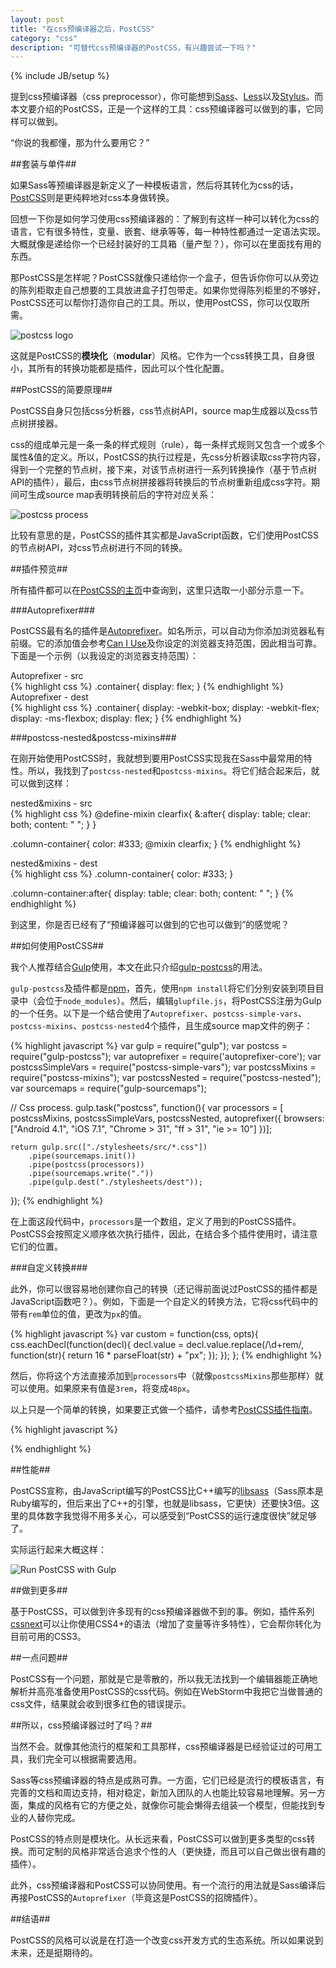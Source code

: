 ```yaml
---
layout: post
title: "在css预编译器之后，PostCSS"
category: "css"
description: "可替代css预编译器的PostCSS，有兴趣尝试一下吗？"
---
```

{% include JB/setup %}

提到css预编译器（css preprocessor），你可能想到[Sass][]、[Less][]以及[Stylus][]。而本文要介绍的PostCSS，正是一个这样的工具：css预编译器可以做到的事，它同样可以做到。

“你说的我都懂，那为什么要用它？”

##套装与单件##

如果Sass等预编译器是新定义了一种模板语言，然后将其转化为css的话，[PostCSS][]则是更纯粹地对css本身做转换。

回想一下你是如何学习使用css预编译器的：了解到有这样一种可以转化为css的语言，它有很多特性，变量、嵌套、继承等等，每一种特性都通过一定语法实现。大概就像是递给你一个已经封装好的工具箱（量产型？），你可以在里面找有用的东西。

那PostCSS是怎样呢？PostCSS就像只递给你一个盒子，但告诉你你可以从旁边的陈列柜取走自己想要的工具放进盒子打包带走。如果你觉得陈列柜里的不够好，PostCSS还可以帮你打造你自己的工具。所以，使用PostCSS，你可以仅取所需。

![postcss logo][img_postcss_logo]

这就是PostCSS的**模块化**（**modular**）风格。它作为一个css转换工具，自身很小，其所有的转换功能都是插件，因此可以个性化配置。

##PostCSS的简要原理##

PostCSS自身只包括css分析器，css节点树API，source map生成器以及css节点树拼接器。

css的组成单元是一条一条的样式规则（rule），每一条样式规则又包含一个或多个属性&值的定义。所以，PostCSS的执行过程是，先css分析器读取css字符内容，得到一个完整的节点树，接下来，对该节点树进行一系列转换操作（基于节点树API的插件），最后，由css节点树拼接器将转换后的节点树重新组成css字符。期间可生成source map表明转换前后的字符对应关系：

![postcss process][img_postcss_process]

比较有意思的是，PostCSS的插件其实都是JavaScript函数，它们使用PostCSS的节点树API，对css节点树进行不同的转换。

##插件预览##

所有插件都可以在[PostCSS的主页][]中查询到，这里只选取一小部分示意一下。

###Autoprefixer###

PostCSS最有名的插件是[Autoprefixer][]。如名所示，可以自动为你添加浏览器私有前缀。它的添加值会参考[Can I Use][]及你设定的浏览器支持范围，因此相当可靠。下面是一个示例（以我设定的浏览器支持范围）：

<div class="code_before_note">Autoprefixer - src</div>
{% highlight css %}
.container{
    display: flex;
}
{% endhighlight %}

<div class="code_before_note">Autoprefixer - dest</div>
{% highlight css %}
.container{
    display: -webkit-box;
    display: -webkit-flex;
    display: -ms-flexbox;
    display: flex;
}
{% endhighlight %}

###postcss-nested&postcss-mixins###

在刚开始使用PostCSS时，我就想到要用PostCSS实现我在Sass中最常用的特性。所以，我找到了`postcss-nested`和`postcss-mixins`。将它们结合起来后，就可以做到这样：

<div class="code_before_note">nested&mixins - src</div>
{% highlight css %}
@define-mixin clearfix{
    &:after{
        display: table;
        clear: both;
        content: " ";
    }
}

.column-container{
    color: #333;
    @mixin clearfix;
}
{% endhighlight %}

<div class="code_before_note">nested&mixins - dest</div>
{% highlight css %}
.column-container{
    color: #333;
}

.column-container:after{
    display: table;
    clear: both;
    content: " ";
}
{% endhighlight %}

到这里，你是否已经有了“预编译器可以做到的它也可以做到”的感觉呢？

##如何使用PostCSS##

我个人推荐结合[Gulp][]使用，本文在此只介绍[gulp-postcss][]的用法。

`gulp-postcss`及插件都是[npm][]，首先，使用`npm install`将它们分别安装到项目目录中（会位于`node_modules`）。然后，编辑`glupfile.js`，将PostCSS注册为Gulp的一个任务。以下是一个结合使用了`Autoprefixer`、`postcss-simple-vars`、`postcss-mixins`、`postcss-nested`4个插件，且生成source map文件的例子：

{% highlight javascript %}
var gulp = require("gulp");
var postcss = require("gulp-postcss");
var autoprefixer = require('autoprefixer-core');
var postcssSimpleVars = require("postcss-simple-vars");
var postcssMixins = require("postcss-mixins");
var postcssNested = require("postcss-nested");
var sourcemaps = require("gulp-sourcemaps");

// Css process.
gulp.task("postcss", function(){
    var processors = [
        postcssMixins,
        postcssSimpleVars,
        postcssNested,
        autoprefixer({
            browsers: ["Android 4.1", "iOS 7.1", "Chrome > 31", "ff > 31", "ie >= 10"]
        })];

    return gulp.src(["./stylesheets/src/*.css"])
        .pipe(sourcemaps.init())
        .pipe(postcss(processors))
        .pipe(sourcemaps.write("."))
        .pipe(gulp.dest("./stylesheets/dest"));
});
{% endhighlight %}

在上面这段代码中，`processors`是一个数组，定义了用到的PostCSS插件。PostCSS会按照定义顺序依次执行插件，因此，在结合多个插件使用时，请注意它们的位置。

###自定义转换###

此外，你可以很容易地创建你自己的转换（还记得前面说过PostCSS的插件都是JavaScript函数吧？）。例如，下面是一个自定义的转换方法，它将css代码中的带有`rem`单位的值，更改为`px`的值。

{% highlight javascript %}
var custom = function(css, opts){
    css.eachDecl(function(decl){
        decl.value = decl.value.replace(/\d+rem/, function(str){
            return 16 * parseFloat(str) + "px";
        });
    });
};
{% endhighlight %}

然后，你将这个方法直接添加到`processors`中（就像`postcssMixins`那些那样）就可以使用。如果原来有值是`3rem`，将变成`48px`。

以上只是一个简单的转换，如果要正式做一个插件，请参考[PostCSS插件指南][]。

{% highlight javascript %}

{% endhighlight %}

##性能##

PostCSS宣称，由JavaScript编写的PostCSS比C++编写的[libsass][]（Sass原本是Ruby编写的，但后来出了C++的引擎，也就是libsass，它更快）还要快3倍。这里的具体数字我觉得不用多关心，可以感受到“PostCSS的运行速度很快”就足够了。

实际运行起来大概这样：

![Run PostCSS with Gulp][img_postcss_console]

##做到更多##

基于PostCSS，可以做到许多现有的css预编译器做不到的事。例如，插件系列[cssnext][]可以让你使用CSS4+的语法（增加了变量等许多特性），它会帮你转化为目前可用的CSS3。

##一点问题##

PostCSS有一个问题，那就是它是零散的，所以我无法找到一个编辑器能正确地解析并高亮准备使用PostCSS的css代码。例如在WebStorm中我把它当做普通的css文件，结果就会收到很多红色的错误提示。

##所以，css预编译器过时了吗？##

当然不会。就像其他流行的框架和工具那样，css预编译器是已经验证过的可用工具，我们完全可以根据需要选用。

Sass等css预编译器的特点是成熟可靠。一方面，它们已经是流行的模板语言，有完善的文档和周边支持，相对稳定，新加入团队的人也能比较容易地理解。另一方面，集成的风格有它的方便之处，就像你可能会懒得去组装一个模型，但能找到专业的人替你完成。

PostCSS的特点则是模块化。从长远来看，PostCSS可以做到更多类型的css转换。而可定制的风格非常适合追求个性的人（更快捷，而且可以自己做出很有趣的插件）。

此外，css预编译器和PostCSS可以协同使用。有一个流行的用法就是Sass编译后再接PostCSS的`Autoprefixer`（毕竟这是PostCSS的招牌插件）。

##结语##

PostCSS的风格可以说是在打造一个改变css开发方式的生态系统。所以如果说到未来，还是挺期待的。



[img_postcss_logo]: {{POSTS_IMG_PATH}}/201505/postcss_logo.png "Philosopher’s stone, logo of PostCSS"
[img_postcss_process]: {{POSTS_IMG_PATH}}/201505/postcss_process.png "postcss process"
[img_postcss_console]: {{POSTS_IMG_PATH}}/201505/postcss_console.png "Run PostCSS with Gulp"

[Sass]: http://sass-lang.com/  "Sass: Syntactically Awesome Style Sheets"
[Less]: http://lesscss.org/ "Less.js"
[Stylus]: http://learnboost.github.io/stylus/ "Stylus — expressive, robust, feature-rich CSS preprocessor"
[PostCSS]: https://github.com/postcss/postcss "PostCSS"
[Autoprefixer]: https://github.com/postcss/autoprefixer "Autoprefixer"
[Can I Use]: http://caniuse.com/ "Can I use... Support tables for HTML5, CSS3, etc"
[PostCSS的主页]: https://github.com/postcss/postcss#plugins "PostCSS Plugins"
[Gulp]: http://gulpjs.com/ "gulp.js - the streaming build system"
[gulp-postcss]: https://github.com/postcss/gulp-postcss "gulp-postcss"
[npm]: https://www.npmjs.com/ "npm"
[PostCSS插件指南]: https://github.com/postcss/postcss/blob/master/docs/guidelines/plugin.md "PostCSS Plugin Guidelines"
[libsass]: http://libsass.org/ "LibSass | A C implementation of a Sass compiler"
[cssnext]: https://cssnext.github.io/ "cssnext"